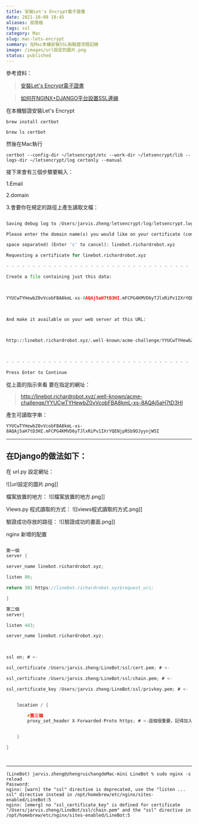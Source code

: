 ```yaml
---
title: 安裝Let's Encrypt電子證書
date: 2021-10-08 18:45
aliases: 部落格 
tags: ssl
category: Mac
slug: mac-lets-encrypt
summary: 在Mac本機安裝SSL與驗證流程記錄
image: /images/url設定的圖片.png
status: published
---
```

參考資料：

>[安裝Let's Encrypt電子證書](https://yinlei.org/x-plane10/big5.php?p=2017/01/lets-encrypt.html)


>[如何在NGINX+DJANGO平台設置SSL連線](https://jerry.thesolarsystems.net/?p=885)



在本機驗證安裝Let's Encrypt

`brew install certbot`

`brew ls certbot`



然後在Mac執行  

`certbot --config-dir ~/letsencrypt/etc --work-dir ~/letsencrypt/lib --logs-dir ~/letsencrypt/log certonly --manual`


接下來會有三個步驟要輸入：

1.Email

2.domain

3.會要你在規定的路徑上產生讀取文檔：

```python

Saving debug log to /Users/jarvis.zheng/letsencrypt/log/letsencrypt.log

Please enter the domain name(s) you would like on your certificate (comma and/or

space separated) (Enter 'c' to cancel): linebot.richardrobot.xyz

Requesting a certificate for linebot.richardrobot.xyz

- - - - - - - - - - - - - - - - - - - - - - - - - - - - - - - - - - - - - - - -

Create a file containing just this data:

  

YYUCwTYHewbZ0vVcobFBA8kmL-xs-8AQAj5aH7tD3HI.mFCPG4KMVD6yTJlxRiPv1IXrYQENjpRSb9DJyynjW5I

  

And make it available on your web server at this URL:

  

http://linebot.richardrobot.xyz/.well-known/acme-challenge/YYUCwTYHewbZ0vVcobFBA8kmL-xs-8AQAj5aH7tD3HI

  

- - - - - - - - - - - - - - - - - - - - - - - - - - - - - - - - - - - - - - - -

Press Enter to Continue

```

從上面的指示來看 要在指定的網址：

> http://linebot.richardrobot.xyz/.well-known/acme-challenge/YYUCwTYHewbZ0vVcobFBA8kmL-xs-8AQAj5aH7tD3HI


產生可讀取字串：

`YYUCwTYHewbZ0vVcobFBA8kmL-xs-8AQAj5aH7tD3HI.mFCPG4KMVD6yTJlxRiPv1IXrYQENjpRSb9DJyynjW5I`


---

## 在Django的做法如下：


在 url.py 設定網址：

![[url設定的圖片.png]]


檔案放置的地方：
![[檔案放置的地方.png]]

Views.py 程式讀取的方式：
![[views程式讀取的方式.png]]


驗證成功存放的路徑：
![[驗證成功的畫面.png]]


nginx 新增的配置
```c

第一個
server {

server_name linebot.richardrobot.xyz;

listen 80;

return 301 https://linebot.richardrobot.xyz$request_uri;

}

第二個
server{

listen 443;

server_name linebot.richardrobot.xyz;

  

ssl on; # <-

ssl_certificate /Users/jarvis.zheng/LineBot/ssl/cert.pem; # <-

ssl_certificate /Users/jarvis.zheng/LineBot/ssl/chain.pem; # <-

ssl_certificate_key /Users/jarvis.zheng/LineBot/ssl/privkey.pem; # <-


	location / {

		#第三個
		proxy_set_header X-Forwarded-Proto https; # <-這個很重要，記得加入


	}

}




```


---

```沒有加最後的分號 ; 
(LineBot) jarvis.zheng@zhengruichangdeMac-mini LineBot % sudo nginx -s reload
Password:
nginx: [warn] the "ssl" directive is deprecated, use the "listen ... ssl" directive instead in /opt/homebrew/etc/nginx/sites-enabled/LineBot:5
nginx: [emerg] no "ssl_certificate_key" is defined for certificate "/Users/jarvis.zheng/LineBot/ssl/chain.pem" and the "ssl" directive in /opt/homebrew/etc/nginx/sites-enabled/LineBot:5
```

